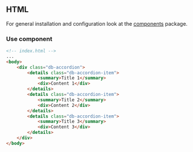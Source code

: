 ## HTML

For general installation and configuration look at the [components](https://www.npmjs.com/package/@db-ui/components)
package.

### Use component

```html index.html
<!-- index.html -->
...
<body>
	<div class="db-accordion">
		<details class="db-accordion-item">
			<summary>Title 1</summary>
			<div>Content 1</div>
		</details>
		<details class="db-accordion-item">
			<summary>Title 2</summary>
			<div>Content 2</div>
		</details>
		<details class="db-accordion-item">
			<summary>Title 3</summary>
			<div>Content 3</div>
		</details>
	</div>
</body>
```
